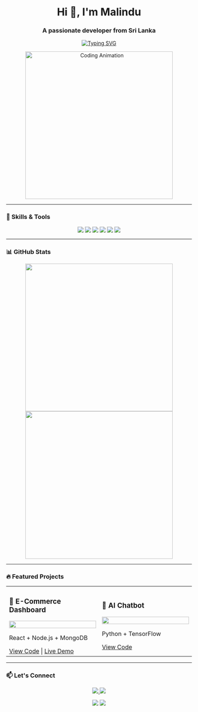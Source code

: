 <h1 align="center">Hi 👋, I'm Malindu</h1>
<h3 align="center">A passionate developer from Sri Lanka</h3>

<p align="center">
  <a href="https://git.io/typing-svg">
    <img src="https://readme-typing-svg.demolab.com?font=Fira+Code&pause=1000&color=22D3EE&center=true&vCenter=true&width=500&lines=Full-Stack+Developer;Open-Source+Contributor;Tech+Enthusiast" alt="Typing SVG" />
  </a>
</p>

<!-- Animated GIF -->
<p align="center">
  <img src="https://github.com/malidu04/malidu04/blob/main/code.gif?raw=true" alt="Coding Animation" width="400"/>
</p>

---

### **🚀 Skills & Tools**  
<!-- Badges from https://shields.io -->
<p align="center">
  <img src="https://img.shields.io/badge/Python-3776AB?style=for-the-badge&logo=python&logoColor=white" />
  <img src="https://img.shields.io/badge/Java-ED8B00?style=for-the-badge&logo=openjdk&logoColor=white" />
  <img src="https://img.shields.io/badge/React-61DAFB?style=for-the-badge&logo=react&logoColor=black" />
  <img src="https://img.shields.io/badge/Node.js-339933?style=for-the-badge&logo=nodedotjs&logoColor=white" />
  <img src="https://img.shields.io/badge/AWS-232F3E?style=for-the-badge&logo=amazonaws&logoColor=white" />
  <img src="https://img.shields.io/badge/Docker-2496ED?style=for-the-badge&logo=docker&logoColor=white" />
</p>

---

### **📊 GitHub Stats**  
<!-- Dynamic stats with https://github.com/anuraghazra/github-readme-stats -->
<p align="center">
  <img src="https://github-readme-stats.vercel.app/api?username=malidu04&show_icons=true&theme=radical" width="400"/>
  <img src="https://github-readme-streak-stats.herokuapp.com/?user=malidu04&theme=radical" width="400"/>
</p>

---

### **🔥 Featured Projects**  
<!-- Project cards with links -->
<table>
  <tr>
    <td width="50%">
      <h3>🎯 E-Commerce Dashboard</h3>
      <img src="https://github.com/malidu04/malidu04/blob/main/project1.gif?raw=true" width="100%"/>
      <p>React + Node.js + MongoDB</p>
      <a href="https://github.com/malidu04/ecommerce-demo">View Code</a> | <a href="https://ecom-demo.com">Live Demo</a>
    </td>
    <td width="50%">
      <h3>🤖 AI Chatbot</h3>
      <img src="https://github.com/malidu04/malidu04/blob/main/project2.gif?raw=true" width="100%"/>
      <p>Python + TensorFlow</p>
      <a href="https://github.com/malidu04/ai-chatbot">View Code</a>
    </td>
  </tr>
</table>

---

### **📫 Let's Connect**  
<p align="center">
  <a href="www.linkedin.com/in/malidu-pahasara-89611527b">
    <img src="https://img.shields.io/badge/LinkedIn-0077B5?style=for-the-badge&logo=linkedin&logoColor=white" />
  </a>
  <a href="mailto:malidupahasara48@gmail.com">
    <img src="https://img.shields.io/badge/Gmail-D14836?style=for-the-badge&logo=gmail&logoColor=white" />
  </a>
</p>

<!-- Fun animated footer -->
<p align="center">
  <img src="https://komarev.com/ghpvc/?username=malidu04&label=Profile+Views&color=blueviolet" />
  <img src="https://visitor-badge.laobi.icu/badge?page_id=malidu04.malidu04" />
</p>
